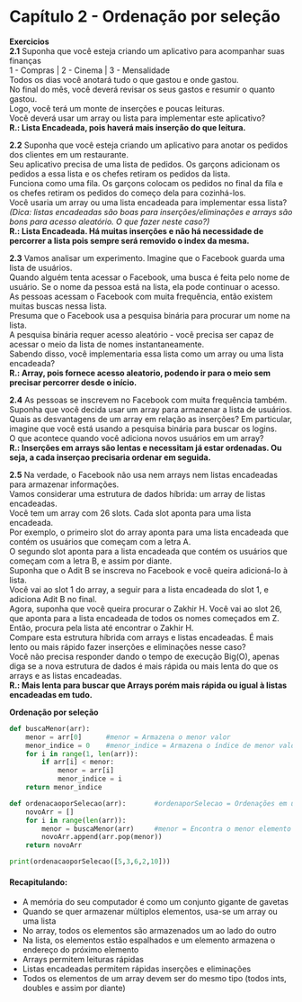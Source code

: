 # Capítulo 2 - Ordenação por seleção

**Exercicios**  
**2.1** Suponha que você esteja criando um aplicativo para acompanhar suas finanças  
1 - Compras | 2 - Cinema | 3 - Mensalidade  
Todos os dias você anotará tudo o que gastou e onde gastou.  
No final do mês, você deverá revisar os seus gastos e resumir o quanto gastou.  
Logo, você terá um monte de inserções e poucas leituras.  
Você deverá usar um array ou lista para implementar este aplicativo?  
**R.: Lista Encadeada, pois haverá mais inserção do que leitura.**  

**2.2** Suponha que você esteja criando um aplicativo para anotar os pedidos dos clientes em um restaurante.  
Seu aplicativo precisa de uma lista de pedidos. Os garçons adicionam os pedidos a essa lista e os chefes retiram os pedidos da lista.  
Funciona como uma fila. Os garçons colocam os pedidos no final da fila e os chefes retiram os pedidos do começo dela para cozinhá-los.  
Você usaria um array ou uma lista encadeada para implementar essa lista?   
*(Dica: listas encadeadas são boas para inserções/eliminações e arrays são bons para acesso aleatório. O que fazer neste caso?)*  
**R.: Lista Encadeada. Há muitas inserções e não há necessidade de percorrer a lista pois sempre será removido o index da mesma.**  

**2.3** Vamos analisar um experimento. Imagine que o Facebook guarda uma lista de usuários.  
Quando alguém tenta acessar o Facebook, uma busca é feita pelo nome de usuário. Se o nome da pessoa está na lista, ela pode continuar o acesso.  
As pessoas acessam o Facebook com muita frequência, então existem muitas buscas nessa lista.  
Presuma que o Facebook usa a pesquisa binária para procurar um nome na lista.  
A pesquisa binária requer acesso aleatório - você precisa ser capaz de acessar o meio da lista de nomes instantaneamente.  
Sabendo disso, você implementaria essa lista como um array ou uma lista encadeada?  
**R.: Array, pois fornece acesso aleatorio, podendo ir para o meio sem precisar percorrer desde o início.**  

**2.4** As pessoas se inscrevem no Facebook com muita frequência também. Suponha que você decida usar um array para armazenar a lista de usuários.  
Quais as desvantagens de um array em relação as inserções? Em particular, imagine que você está usando a pesquisa binária para buscar os logins.  
O que acontece quando você adiciona novos usuários em um array?  
**R.: Inserções em arrays são lentas e necessitam já estar ordenadas. Ou seja, a cada inserçao precisaria ordenar em seguida.**  

**2.5** Na verdade, o Facebook não usa nem arrays nem listas encadeadas para armazenar informações.  
Vamos considerar uma estrutura de dados híbrida: um array de listas encadeadas.  
Você tem um array com 26 slots. Cada slot aponta para uma lista encadeada.  
Por exemplo, o primeiro slot do array aponta para uma lista encadeada que contém os usuários que começam com a letra A.  
O segundo slot aponta para a lista encadeada que contém os usuários que começam com a letra B, e assim por diante.  
Suponha que o Adit B se inscreva no Facebook e você queira adicioná-lo à lista.  
Você vai ao slot 1 do array, a seguir para a lista encadeada do slot 1, e adiciona Adit B no final.  
Agora, suponha que você queira procurar o Zakhir H. Você vai ao slot 26, que aponta para a lista encadeada de todos os nomes começados em Z.  
Então, procura pela lista até encontrar o Zakhir H.  
Compare esta estrutura híbrida com arrays e listas encadeadas. É mais lento ou mais rápido fazer inserções e eliminações nesse caso?  
Você não precisa responder dando o tempo de execução Big(O), apenas diga se a nova estrutura de dados é mais rápida ou mais lenta do que os arrays e as listas encadeadas.  
**R.: Mais lenta para buscar que Arrays porém mais rápida ou igual à listas encadeadas em tudo.**  

**Ordenação por seleção**
```python
def buscaMenor(arr):
    menor = arr[0]      #menor = Armazena o menor valor
    menor_indice = 0    #menor_indice = Armazena o índice de menor valor
    for i in range(1, len(arr)):
        if arr[i] < menor:
            menor = arr[i]
            menor_indice = i
    return menor_indice
```
```python
def ordenacaoporSelecao(arr):       #ordenaporSelecao = Ordenações em um array
    novoArr = []
    for i in range(len(arr)):
        menor = buscaMenor(arr)     #menor = Encontra o menor elemento do array e adiciona ao novo array
        novoArr.append(arr.pop(menor))
    return novoArr

print(ordenacaoporSelecao([5,3,6,2,10]))
```
#### Recapitulando:
- A memória do seu computador é como um conjunto gigante de gavetas
- Quando se quer armazenar múltiplos elementos, usa-se um array ou uma lista
- No array, todos os elementos são armazenados um ao lado do outro
- Na lista, os elementos estão espalhados e um elemento armazena o endereço do próximo elemento
- Arrays permitem leituras rápidas
- Listas encadeadas permitem rápidas inserções e eliminações
- Todos os elementos de um array devem ser do mesmo tipo (todos ints, doubles e assim por diante)
